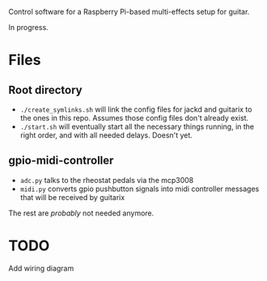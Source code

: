Control software for a Raspberry Pi-based multi-effects setup for guitar.

In progress.

# Files

## Root directory

* `./create_symlinks.sh` will link the config files for jackd and guitarix to the ones in this repo. Assumes those config files don't already exist.
* `./start.sh` will eventually start all the necessary things running, in the right order, and with all needed delays. Doesn't yet.

## gpio-midi-controller

* `adc.py` talks to the rheostat pedals via the mcp3008
* `midi.py` converts gpio pushbutton signals into midi controller messages that will be received by guitarix

The rest are *probably* not needed anymore.

# TODO
Add wiring diagram
